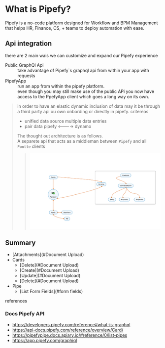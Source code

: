# What is Pipefy?

Pipefy is a no-code platform designed for Workflow and BPM Management that helps HR, Finance, CS, + teams to deploy
automation with ease.


<article>

# Api integration

<p>  there are 2 main wais we can customize and  expand our Pipefy experience</p> 


<dl>
  <dt>Public GraphQl Api</dt>
  <dd>take advantage of Pipefy`s graphql api from within your app with requests</dd>
  <dt>PipefyApp</dt>
  <dd>run an app from within the pipefy platform.</dd>
  <dd>even though you may still make use of the public APi you now have access to the PpefyApp client which goes a long way on
its own.
</dd>
</dl>


</article>




>in order to have an elastic dynamic inclusion of data may it be through a third party api ou own onbording or directly
in pipefy. critereas
>
> - unified data source multiple data entries
> - pair data pipefy <----> dynamo
>
>The thought out architecture is as follows.    
> A separete api that acts as a middleman between `Pipefy` and all `Pontte` clients
>> ![img.png](img/img.png)

## Summary

- [Attachments](#Document Upload)
- Cards
    - [Delete](#Document Upload)
    - [Create](#Document Upload)
    - [Update](#Document Upload)
    - [Delete](#Document Upload)
- Pipe
    - [List Form Fields](#form fields)

references

### Docs Pipefy API

- https://developers.pipefy.com/reference#what-is-graphql
- https://api-docs.pipefy.com/reference/overview/Card/
- https://pipefypipe.docs.apiary.io/#reference/0/list-pipes
- https://app.pipefy.com/graphiql
